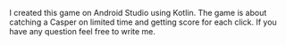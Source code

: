 I created this game on Android Studio using Kotlin. The game is about catching a Casper on limited time and getting score for each click. If you have any question feel free to write me.
